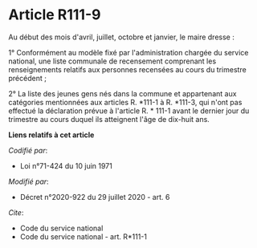 # Article R111-9

Au début des mois d'avril, juillet, octobre et janvier, le maire dresse : 

1° Conformément au modèle fixé par l'administration chargée du service national, une liste communale de recensement
comprenant les renseignements relatifs aux personnes recensées au cours du trimestre précédent ; 

2° La liste des jeunes gens nés dans la commune et appartenant aux catégories mentionnées aux articles R. *111-1 à R. *111-3,
qui n'ont pas effectué la déclaration prévue à l'article R. * 111-1 avant le dernier jour du trimestre au cours duquel ils
atteignent l'âge de dix-huit ans.

**Liens relatifs à cet article**

_Codifié par_:

  - Loi n°71-424 du 10 juin 1971

_Modifié par_:

  - Décret n°2020-922 du 29 juillet 2020 - art. 6

_Cite_:

  - Code du service national
  - Code du service national - art. R*111-1
